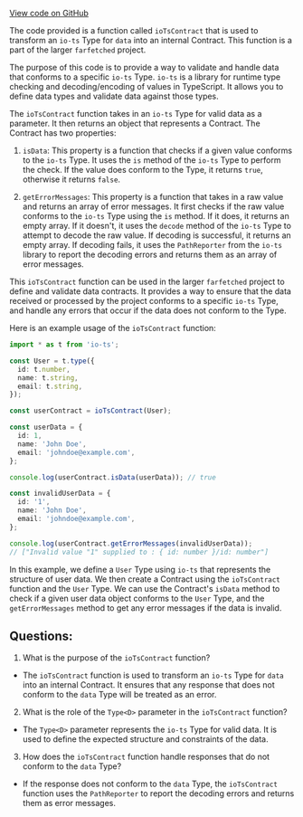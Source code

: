 [View code on GitHub](https://github.com/igorkamyshev/farfetched/packages/io-ts/src/contract.ts)

The code provided is a function called `ioTsContract` that is used to transform an `io-ts` Type for `data` into an internal Contract. This function is a part of the larger `farfetched` project.

The purpose of this code is to provide a way to validate and handle data that conforms to a specific `io-ts` Type. `io-ts` is a library for runtime type checking and decoding/encoding of values in TypeScript. It allows you to define data types and validate data against those types.

The `ioTsContract` function takes in an `io-ts` Type for valid data as a parameter. It then returns an object that represents a Contract. The Contract has two properties:

1. `isData`: This property is a function that checks if a given value conforms to the `io-ts` Type. It uses the `is` method of the `io-ts` Type to perform the check. If the value does conform to the Type, it returns `true`, otherwise it returns `false`.

2. `getErrorMessages`: This property is a function that takes in a raw value and returns an array of error messages. It first checks if the raw value conforms to the `io-ts` Type using the `is` method. If it does, it returns an empty array. If it doesn't, it uses the `decode` method of the `io-ts` Type to attempt to decode the raw value. If decoding is successful, it returns an empty array. If decoding fails, it uses the `PathReporter` from the `io-ts` library to report the decoding errors and returns them as an array of error messages.

This `ioTsContract` function can be used in the larger `farfetched` project to define and validate data contracts. It provides a way to ensure that the data received or processed by the project conforms to a specific `io-ts` Type, and handle any errors that occur if the data does not conform to the Type.

Here is an example usage of the `ioTsContract` function:

```typescript
import * as t from 'io-ts';

const User = t.type({
  id: t.number,
  name: t.string,
  email: t.string,
});

const userContract = ioTsContract(User);

const userData = {
  id: 1,
  name: 'John Doe',
  email: 'johndoe@example.com',
};

console.log(userContract.isData(userData)); // true

const invalidUserData = {
  id: '1',
  name: 'John Doe',
  email: 'johndoe@example.com',
};

console.log(userContract.getErrorMessages(invalidUserData));
// ["Invalid value "1" supplied to : { id: number }/id: number"]
```

In this example, we define a `User` Type using `io-ts` that represents the structure of user data. We then create a Contract using the `ioTsContract` function and the `User` Type. We can use the Contract's `isData` method to check if a given user data object conforms to the `User` Type, and the `getErrorMessages` method to get any error messages if the data is invalid.
## Questions: 
 1. What is the purpose of the `ioTsContract` function?
- The `ioTsContract` function is used to transform an `io-ts` Type for `data` into an internal Contract. It ensures that any response that does not conform to the `data` Type will be treated as an error.

2. What is the role of the `Type<D>` parameter in the `ioTsContract` function?
- The `Type<D>` parameter represents the `io-ts` Type for valid data. It is used to define the expected structure and constraints of the data.

3. How does the `ioTsContract` function handle responses that do not conform to the `data` Type?
- If the response does not conform to the `data` Type, the `ioTsContract` function uses the `PathReporter` to report the decoding errors and returns them as error messages.